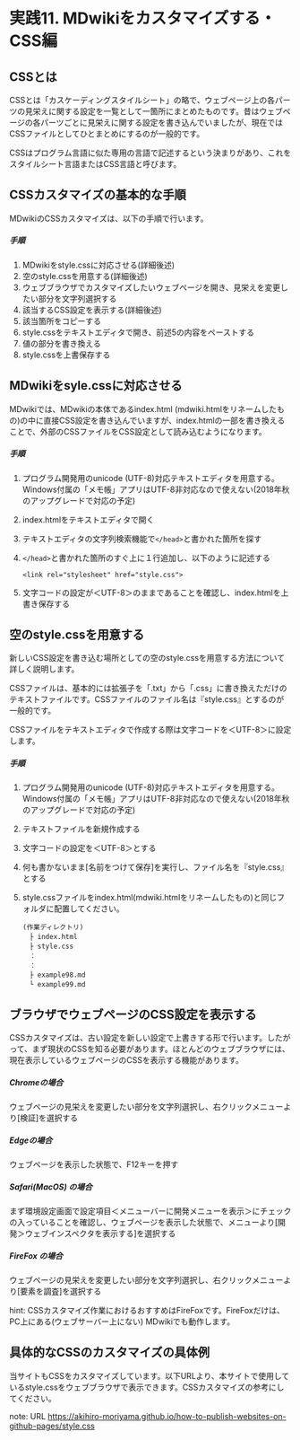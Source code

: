 # 実践11. MDwikiをカスタマイズする・CSS編

## CSSとは

CSSとは「カスケーディングスタイルシート」の略で、ウェブページ上の各パーツの見栄えに関する設定を一覧として一箇所にまとめたものです。昔はウェブページの各パーツごとに見栄えに関する設定を書き込んでいましたが、現在ではCSSファイルとしてひとまとめにするのが一般的です。

CSSはプログラム言語に似た専用の言語で記述するという決まりがあり、これをスタイルシート言語またはCSS言語と呼びます。

## CSSカスタマイズの基本的な手順

MDwikiのCSSカスタマイズは、以下の手順で行います。

##### 手順

1. MDwikiをstyle.cssに対応させる(詳細後述)
1. 空のstyle.cssを用意する(詳細後述)
1. ウェブブラウザでカスタマイズしたいウェブページを開き、見栄えを変更したい部分を文字列選択する
1. 該当するCSS設定を表示する(詳細後述)
1. 該当箇所をコピーする
1. style.cssをテキストエディタで開き、前述5の内容をペーストする
1. 値の部分を書き換える
1. style.cssを上書保存する

## MDwikiをsyle.cssに対応させる

MDwikiでは、MDwikiの本体であるindex.html (mdwiki.htmlをリネームしたもの)の中に直接CSS設定を書き込んでいますが、index.htmlの一部を書き換えることで、外部のCSSファイルをCSS設定として読み込むようになります。

##### 手順

1. プログラム開発用のunicode (UTF-8)対応テキストエディタを用意する。Windows付属の「メモ帳」アプリはUTF-8非対応なので使えない(2018年秋のアップグレードで対応の予定)

1. index.htmlをテキストエディタで開く

1. テキストエディタの文字列検索機能で`</head>`と書かれた箇所を探す

1. `</head>`と書かれた箇所のすぐ上に１行追加し、以下のように記述する

   ```
   <link rel="stylesheet" href="style.css">
   ```

1. 文字コードの設定が＜UTF-8＞のままであることを確認し、index.htmlを上書き保存する

## 空のstyle.cssを用意する

新しいCSS設定を書き込む場所としての空のstyle.cssを用意する方法について詳しく説明します。

CSSファイルは、基本的には拡張子を「.txt」から「.css」に書き換えただけのテキストファイルです。CSSファイルのファイル名は『style.css』とするのが一般的です。

CSSファイルをテキストエディタで作成する際は文字コードを＜UTF-8＞に設定します。

##### 手順

1. プログラム開発用のunicode (UTF-8)対応テキストエディタを用意する。Windows付属の「メモ帳」アプリはUTF-8非対応なので使えない(2018年秋のアップグレードで対応の予定)

1. テキストファイルを新規作成する

1. 文字コードの設定を＜UTF-8＞とする

1. 何も書かないまま[名前をつけて保存]を実行し、ファイル名を『style.css』とする

1. style.cssファイルをindex.html(mdwiki.htmlをリネームしたもの)と同じフォルダに配置してください。

   ```
   (作業ディレクトリ)
   　├ index.html
   　├ style.css
   　：
   　：
   　├ example98.md
   　└ example99.md
   ```

   

## ブラウザでウェブページのCSS設定を表示する

CSSカスタマイズは、古い設定を新しい設定で上書きする形で行います。したがって、まず現状のCSSを知る必要があります。ほとんどのウェブブラウザには、現在表示しているウェブページのCSSを表示する機能があります。

##### Chromeの場合

ウェブページの見栄えを変更したい部分を文字列選択し、右クリックメニューより[検証]を選択する

##### Edgeの場合

ウェブページを表示した状態で、F12キーを押す

##### Safari(MacOS) の場合

まず環境設定画面で設定項目＜メニューバーに開発メニューを表示＞にチェックの入っていることを確認し、ウェブページを表示した状態で、メニューより[開発＞ウェブインスペクタを表示する]を選択する

##### FireFox の場合

ウェブページの見栄えを変更したい部分を文字列選択し、右クリックメニューより[要素を調査]を選択する

hint: CSSカスタマイズ作業におけるおすすめはFireFoxです。FireFoxだけは、PC上にある(ウェブサーバー上にない) MDwikiでも動作します。

## 具体的なCSSのカスタマイズの具体例

当サイトもCSSをカスタマイズしています。以下URLより、本サイトで使用しているstyle.cssをウェブブラウザで表示できます。CSSカスタマイズの参考にしてください。

note: URL https://akihiro-moriyama.github.io/how-to-publish-websites-on-github-pages/style.css